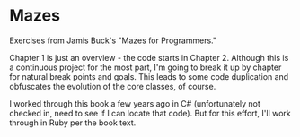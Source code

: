 # Mazes
Exercises from Jamis Buck's "Mazes for Programmers."

Chapter 1 is just an overview - the code starts in Chapter 2. Although this is a continuous project for the most part, I'm going to break it up by chapter for natural break points and goals. This leads to some code duplication and obfuscates the evolution of the core classes, of course.

I worked through this book a few years ago in C# (unfortunately not checked in, need to see if I can locate that code). But for this effort, I'll work through in Ruby per the book text.
